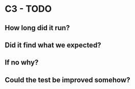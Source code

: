 # C3 - TODO


## How long did it run?

## Did it find what we expected?

## If no why?

## Could the test be improved somehow?
